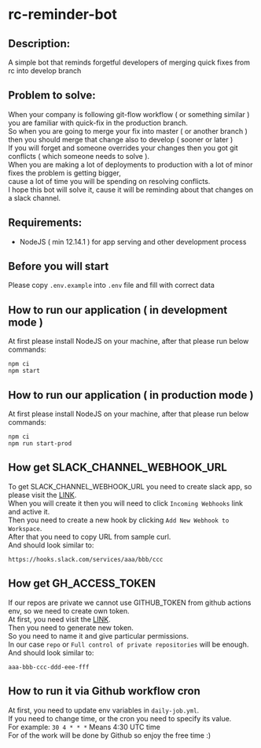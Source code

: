 # rc-reminder-bot

## Description:

A simple bot that reminds forgetful developers of merging quick fixes from rc into develop branch

## Problem to solve:

When your company is following git-flow workflow ( or something similar ) you are familiar with quick-fix in the production branch. <br />
So when you are going to merge your fix into master ( or another branch ) then you should merge that change also to develop ( sooner or later ) <br />
If you will forget and someone overrides your changes then you got git conflicts ( which someone needs to solve ). <br />
When you are making a lot of deployments to production with a lot of minor fixes the problem is getting bigger, <br />
cause a lot of time you will be spending on resolving conflicts. <br />
I hope this bot will solve it, cause it will be reminding about that changes on a slack channel.

## Requirements:

- NodeJS ( min 12.14.1 ) for app serving and other development process

## Before you will start

Please copy `.env.example` into `.env` file and fill with correct data

## How to run our application ( in development mode )

At first please install NodeJS on your machine, after that please run below commands:

```
npm ci
npm start
```

## How to run our application ( in production mode )

At first please install NodeJS on your machine, after that please run below commands:

```
npm ci
npm run start-prod
```

## How get SLACK_CHANNEL_WEBHOOK_URL

To get SLACK_CHANNEL_WEBHOOK_URL you need to create slack app, so please visit the [LINK](https://api.slack.com/apps?new_app=1). <br/>
When you will create it then you will need to click `Incoming Webhooks` link and active it. <br/>
Then you need to create a new hook by clicking `Add New Webhook to Workspace`. <br/>
After that you need to copy URL from sample curl. <br />
And should look similar to:

```
https://hooks.slack.com/services/aaa/bbb/ccc
```

## How get GH_ACCESS_TOKEN

If our repos are private we cannot use GITHUB_TOKEN from github actions env, so we need to create own token. <br/>
At first, you need visit the [LINK](https://github.com/settings/tokens). <br/>
Then you need to generate new token. <br/>
So you need to name it and give particular permissions. <br/>
In our case `repo` or `Full control of private repositories` will be enough. <br />
And should look similar to:

```
aaa-bbb-ccc-ddd-eee-fff
```

## How to run it via Github workflow cron

At first, you need to update env variables in `daily-job.yml`. <br />
If you need to change time, or the cron you need to specify its value. <br />
For example:
`30 4 * * *`
Means 4:30 UTC time <br />
For of the work will be done by Github so enjoy the free time :)
